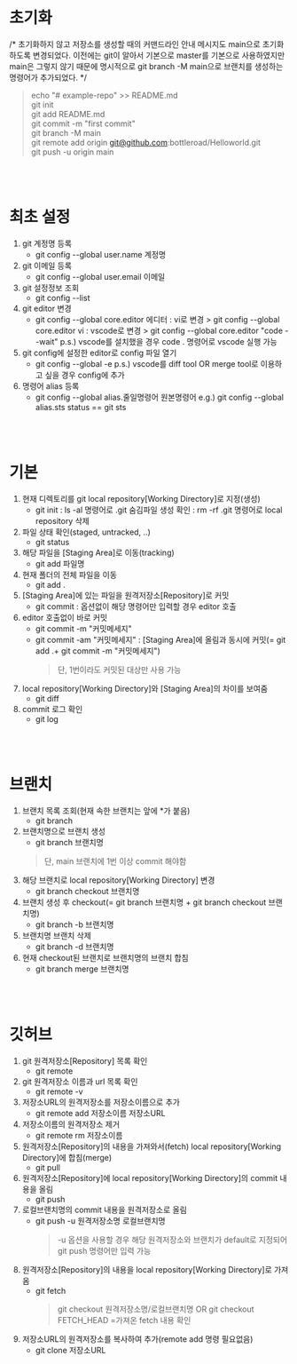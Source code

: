 <br/>

# 초기화

/*
초기화하지 않고 저장소를 생성할 때의 커맨드라인 안내 메시지도 main으로 초기화하도록 변경되었다. 
이전에는 git이 알아서 기본으로 master를 기본으로 사용하였지만 main은 그렇지 않기 때문에 
명시적으로 git branch -M main으로 브랜치를 생성하는 명령어가 추가되었다.
*/

>echo "# example-repo" >> README.md   
git init   
git add README.md   
git commit -m "first commit"   
git branch -M main   
git remote add origin git@github.com:bottleroad/Helloworld.git   
git push -u origin main   

<br/><br/>

# 최초 설정

1. git 계정명 등록   
   * git config --global user.name 계정명   
2. git 이메일 등록   
	  - git config --global user.email 이메일   
3. git 설정정보 조회
	  - git config --list
4. git editor 변경
	  - git config --global core.editor 에디터
	   : vi로 변경 > git config --global core.editor vi
	   : vscode로 변경 > git config --global core.editor "code --wait"
	  p.s.) vscode를 설치했을 경우 code . 명령어로 vscode 실행 가능
5. git config에 설정한 editor로 config 파일 열기
	  - git config --global -e
	  p.s.) vscode를 diff tool OR merge tool로 이용하고 싶을 경우 config에 추가
6. 명령어 alias 등록
	  - git config --global alias.줄일명령어 원본명령어
	  e.g.) git config --global alias.sts status == git sts

<br/><br/>

# 기본

1. 현재 디렉토리를 git local repository[Working Directory]로 지정(생성)
	  - git init
	  : ls -al 명령어로 .git 숨김파일 생성 확인
	  : rm -rf .git 명령어로 local repository 삭제
2. 파일 상태 확인(staged, untracked, ..)
	  - git status
3. 해당 파일을 [Staging Area]로 이동(tracking)
	  - git add 파일명
4. 현재 폴더의 전체 파일을 이동
	  - git add .
5. [Staging Area]에 있는 파일을 원격저장소[Repository]로 커밋
	  - git commit
	  : 옵션없이 해당 명령어만 입력할 경우 editor 호출
6. editor 호출없이 바로 커밋
	  - git commit -m "커밋메세지"
	  - git commit -am "커밋메세지"
	  : [Staging Area]에 올림과 동시에 커밋(= git add .+ git commit -m "커밋메세지")
		> 단, 1번이라도 커밋된 대상만 사용 가능
7. local repository[Working Directory]와 [Staging Area]의 차이를 보여줌
	  - git diff
8. commit 로그 확인
	  - git log

<br/><br/>


# 브랜치

1. 브랜치 목록 조회(현재 속한 브랜치는 앞에 *가 붙음)
	  - git branch
2. 브랜치명으로 브랜치 생성
	  - git branch 브랜치명
	> 단, main 브랜치에 1번 이상 commit 해야함
3. 해당 브랜치로 local repository[Working Directory] 변경
	  - git branch checkout 브랜치명
4. 브랜치 생성 후 checkout(= git branch 브랜치명 + git branch checkout 브랜치명)
	  - git branch -b 브랜치명
5. 브랜치명 브랜치 삭제
	  - git branch -d 브랜치명
6. 현재 checkout된 브랜치로 브랜치명의 브랜치 합침
	  - git branch merge 브랜치명

<br/><br/>

# 깃허브

1. git 원격저장소[Repository] 목록 확인
   - git remote
2. git 원격저장소 이름과 url 목록 확인
   - git remote -v
3. 저장소URL의 원격저장소를 저장소이름으로 추가
   - git remote add 저장소이름 저장소URL 
4. 저장소이름의 원격저장소 제거
   - git remote rm 저장소이름
5. 원격저장소[Repository]의 내용을 가져와서(fetch) local repository[Working Directory]에 합침(merge)
   - git pull
6. 원격저장소[Repository]에 local repository[Working Directory]의 commit 내용을 올림
   - git push
7. 로컬브랜치명의 commit 내용을 원격저장소로 올림
   - git push -u 원격저장소명 로컬브랜치명
		> -u 옵션을 사용할 경우 해당 원격저장소와 브랜치가 default로 지정되어 git push 명령어만 입력 가능
8. 원격저장소[Repository]의 내용을 local repository[Working Directory]로 가져옴
   - git fetch
		> git checkout 원격저장소명/로컬브랜치명 OR git checkout FETCH_HEAD =가져온 fetch 내용 확인
9. 저장소URL의 원격저장소를 복사하여 추가(remote add 명령 필요없음)
   - git clone 저장소URL
